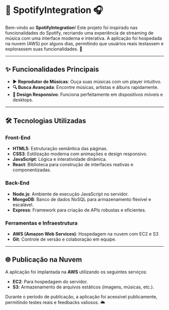 # 🎵 SpotifyIntegration 🎧

Bem-vindo ao **SpotifyIntegration**! Este projeto foi inspirado nas funcionalidades do Spotify, recriando uma experiência de streaming de música com uma interface moderna e interativa. A aplicação foi hospedada na nuvem (AWS) por alguns dias, permitindo que usuários reais testassem e explorassem suas funcionalidades. 🚀

---

## ✨ Funcionalidades Principais

- **▶️ Reprodutor de Músicas**: Ouça suas músicas com um player intuitivo.
- **🔍 Busca Avançada**: Encontre músicas, artistas e álbuns rapidamente.
- **📱 Design Responsivo**: Funciona perfeitamente em dispositivos móveis e desktops.

---

## 🛠️ Tecnologias Utilizadas

### Front-End
- **HTML5**: Estruturação semântica das páginas.
- **CSS3**: Estilização moderna com animações e design responsivo.
- **JavaScript**: Lógica e interatividade dinâmica.
- **React**: Biblioteca para construção de interfaces reativas e componentizadas.

### Back-End
- **Node.js**: Ambiente de execução JavaScript no servidor.
- **MongoDB**: Banco de dados NoSQL para armazenamento flexível e escalável.
- **Express**: Framework para criação de APIs robustas e eficientes.

### Ferramentas e Infraestrutura
- **AWS (Amazon Web Services)**: Hospedagem na nuvem com EC2 e S3
- **Git**: Controle de versão e colaboração em equipe.

---

## 🌐 Publicação na Nuvem

A aplicação foi implantada na **AWS** utilizando os seguintes serviços:
- **EC2**: Para hospedagem do servidor.
- **S3**: Armazenamento de arquivos estáticos (imagens, músicas, etc.).


Durante o período de publicação, a aplicação foi acessível publicamente, permitindo testes reais e feedbacks valiosos. 🌥️

